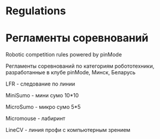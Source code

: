 # Regulations
# Регламенты соревнований

Robotic competition rules powered by pinMode

Регламенты соревнований по категориям робототехники, разработанные в клубе pinMode, Минск, Беларусь

LFR - следование по линии

MiniSumo - мини сумо 10*10

MicroSumo - микро сумо 5*5

Micromouse - лабиринт

LineCV - линия профи с компьютерным зрением

